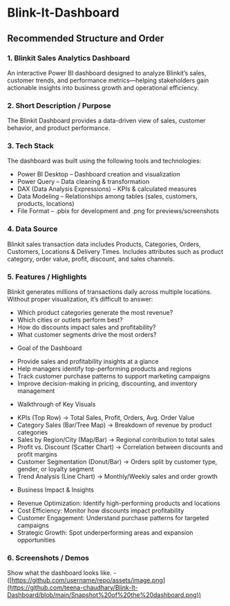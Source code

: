 # Blink-It-Dashboard
## Recommended Structure and Order
### 1.	Blinkit Sales Analytics Dashboard

An interactive Power BI dashboard designed to analyze Blinkit’s sales, customer trends, and performance metrics—helping stakeholders gain actionable insights into business growth and operational efficiency.

### 2.	Short Description / Purpose
The Blinkit Dashboard provides a data-driven view of sales, customer behavior, and product performance.


### 3.	Tech Stack

The dashboard was built using the following tools and technologies:<br>

- Power BI Desktop – Dashboard creation and visualization
- Power Query – Data cleaning & transformation
- DAX (Data Analysis Expressions) – KPIs & calculated measures
- Data Modeling – Relationships among tables (sales, customers, products, locations)
- File Format – .pbix for development and .png for previews/screenshots

### 4.	Data Source
Blinkit sales transaction data includes Products, Categories, Orders, Customers, Locations & Delivery Times. Includes attributes such as product category, order value, profit, discount, and sales channels.


### 5.	Features / Highlights

Blinkit generates millions of transactions daily across multiple locations. Without proper visualization, it’s difficult to answer:

* Which product categories generate the most revenue?
* Which cities or outlets perform best?
* How do discounts impact sales and profitability?
* What customer segments drive the most orders?
  
- Goal of the Dashboard

* Provide sales and profitability insights at a glance
* Help managers identify top-performing products and regions
* Track customer purchase patterns to support marketing campaigns
* Improve decision-making in pricing, discounting, and inventory management


- Walkthrough of Key Visuals
  
* KPIs (Top Row) → Total Sales, Profit, Orders, Avg. Order Value
* Category Sales (Bar/Tree Map) → Breakdown of revenue by product categories
* Sales by Region/City (Map/Bar) → Regional contribution to total sales
* Profit vs. Discount (Scatter Chart) → Correlation between discounts and profit margins
* Customer Segmentation (Donut/Bar) → Orders split by customer type, gender, or loyalty segment
* Trend Analysis (Line Chart) → Monthly/Weekly sales and order growth


- Business Impact & Insights

* Revenue Optimization: Identify high-performing products and locations
* Cost Efficiency: Monitor how discounts impact profitability
* Customer Engagement: Understand purchase patterns for targeted campaigns
* Strategic Growth: Spot underperforming areas and expansion opportunities


### 6.	Screenshots / Demos
Show what the dashboard looks like. - ([https://github.com/username/repo/assets/image.png](https://github.com/teena-chaudhary/Blink-It-Dashboard/blob/main/Snapshot%20of%20the%20dashboard.png))

